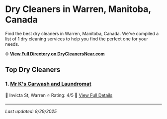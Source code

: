 # Dry Cleaners in Warren, Manitoba, Canada

Find the best dry cleaners in Warren, Manitoba, Canada. We've compiled a list of 1 dry cleaning services to help you find the perfect one for your needs.

🌐 **[View Full Directory on DryCleanersNear.com](https://drycleanersnear.com/city/Canada/Manitoba/Warren)**

## Top Dry Cleaners

### 1. [Mr K's Carwash and Laundromat](https://drycleanersnear.com/dryCleaner/68abc4f61a3e57008809f4a6/mr-k-s-carwash-and-laundromat)
📍 Invicta St, Warren
⭐ Rating: 4/5
🔗 [View Full Details](https://drycleanersnear.com/dryCleaner/68abc4f61a3e57008809f4a6/mr-k-s-carwash-and-laundromat)


---

*Last updated: 8/29/2025*
